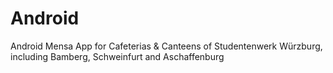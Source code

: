 # Android
Android Mensa App for Cafeterias & Canteens of Studentenwerk Würzburg, including Bamberg, Schweinfurt and Aschaffenburg
